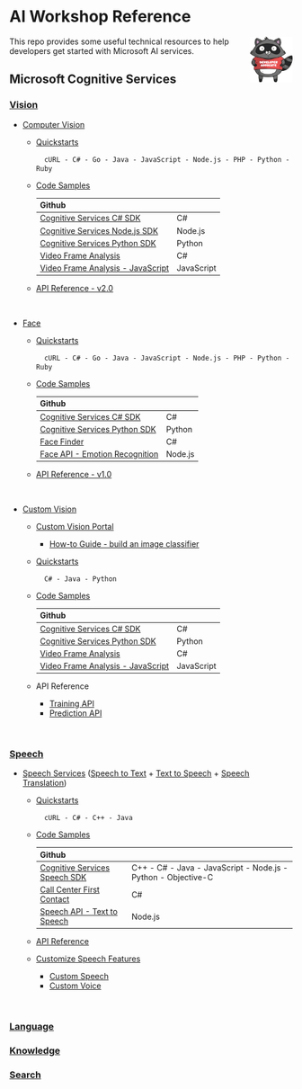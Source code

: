 # AI Workshop Reference

<img style="float: right;" src="https://github.com/aaronchong888/AI-Workshop-Reference/blob/master/msft_raccoon.png" width="15%">

This repo provides some useful technical resources to help developers get started with Microsoft AI services.

## Microsoft Cognitive Services

### [Vision](https://azure.microsoft.com/en-us/services/cognitive-services/directory/vision/)

- [Computer Vision](https://azure.microsoft.com/en-us/services/cognitive-services/computer-vision/)

    - [Quickstarts](https://docs.microsoft.com/en-us/azure/cognitive-services/computer-vision/quickstarts/curl-analyze)

            cURL - C# - Go - Java - JavaScript - Node.js - PHP - Python - Ruby

    - [Code Samples](https://azure.microsoft.com/en-us/resources/samples/?service=cognitive-services&term=vision&sort=0)

        | Github | |
        | - | - |
        | [Cognitive Services C# SDK](https://github.com/Azure-Samples/cognitive-services-vision-csharp-sdk-quickstarts) | C# |
        | [Cognitive Services Node.js SDK](https://github.com/Azure-Samples/cognitive-services-node-sdk-samples) | Node.js |
        | [Cognitive Services Python SDK](https://github.com/Azure-Samples/cognitive-services-python-sdk-samples) | Python |
        | [Video Frame Analysis](https://github.com/Microsoft/Cognitive-Samples-VideoFrameAnalysis) | C# |
        | [Video Frame Analysis - JavaScript](https://github.com/aaronchong888/Azure-Vision-VideoFrameAnalysis) | JavaScript |

    - [API Reference - v2.0](https://westus.dev.cognitive.microsoft.com/docs/services/5adf991815e1060e6355ad44/operations/56f91f2e778daf14a499e1fa)

<br>

- [Face](https://azure.microsoft.com/en-us/services/cognitive-services/face/)

    - [Quickstarts](https://docs.microsoft.com/en-us/azure/cognitive-services/face/quickstarts/curl)

            cURL - C# - Go - Java - JavaScript - Node.js - PHP - Python - Ruby

    - [Code Samples](https://azure.microsoft.com/en-us/resources/samples/?service=cognitive-services&term=Face&sort=0)

        | Github | |
        | - | - |
        | [Cognitive Services C# SDK](https://github.com/Azure-Samples/cognitive-services-vision-csharp-sdk-quickstarts) | C# |
        | [Cognitive Services Python SDK](https://github.com/Azure-Samples/cognitive-services-python-sdk-samples) | Python |
        | [Face Finder](https://github.com/Azure-Samples/cognitive-services-vision-face-finder) | C# |
        | [Face API - Emotion Recognition](https://github.com/aaronchong888/Azure-Face-EmotionRecognition) | Node.js |

    - [API Reference - v1.0](https://westus.dev.cognitive.microsoft.com/docs/services/563879b61984550e40cbbe8d/operations/563879b61984550f30395236)

<br>

- [Custom Vision](https://azure.microsoft.com/en-us/services/cognitive-services/custom-vision-service/)

    - [Custom Vision Portal](https://customvision.ai/)
        - [How-to Guide - build an image classifier](https://docs.microsoft.com/en-us/azure/cognitive-services/custom-vision-service/getting-started-build-a-classifier)

    - [Quickstarts](https://docs.microsoft.com/en-us/azure/cognitive-services/custom-vision-service/csharp-tutorial)

            C# - Java - Python

    - [Code Samples](https://azure.microsoft.com/en-us/resources/samples/?service=cognitive-services&term=vision&sort=0)

        | Github | |
        | - | - |
        | [Cognitive Services C# SDK](https://github.com/Azure-Samples/cognitive-services-vision-csharp-sdk-quickstarts) | C# |
        | [Cognitive Services Python SDK](https://github.com/Azure-Samples/cognitive-services-python-sdk-samples) | Python |
        | [Video Frame Analysis](https://github.com/Microsoft/Cognitive-Samples-VideoFrameAnalysis) | C# |
        | [Video Frame Analysis - JavaScript](https://github.com/aaronchong888/Azure-Vision-VideoFrameAnalysis) | JavaScript |

    - API Reference
        - [Training API](https://go.microsoft.com/fwlink/?linkid=865446)
        - [Prediction API](https://go.microsoft.com/fwlink/?linkid=865445)
    
<br>

### [Speech](https://azure.microsoft.com/en-us/services/cognitive-services/directory/speech/)

- [Speech Services](https://docs.microsoft.com/en-us/azure/cognitive-services/speech-service/overview) ([Speech to Text](https://azure.microsoft.com/en-us/services/cognitive-services/speech-to-text/) + [Text to Speech](https://azure.microsoft.com/en-us/services/cognitive-services/text-to-speech/) + [Speech Translation](https://azure.microsoft.com/en-us/services/cognitive-services/speech-translation/))

    - [Quickstarts](https://docs.microsoft.com/en-us/azure/cognitive-services/speech-service/how-to-recognize-speech-csharp)

            cURL - C# - C++ - Java

    - [Code Samples](https://azure.microsoft.com/en-us/resources/samples/?service=cognitive-services&term=speech&sort=0)

        | Github | |
        | - | - |
        | [Cognitive Services Speech SDK](https://github.com/Azure-Samples/cognitive-services-speech-sdk) | C++ - C# - Java - JavaScript - Node.js - Python - Objective-C |
        | [Call Center First Contact](https://github.com/Azure-Samples/cognitive-services-csharp-call-center) | C# |
        | [Speech API - Text to Speech](https://github.com/aaronchong888/Azure-Speech-TextToSpeech) | Node.js |

    - [API Reference](https://docs.microsoft.com/en-us/azure/cognitive-services/Speech-Service/rest-apis)

    - [Customize Speech Features](https://docs.microsoft.com/en-us/azure/cognitive-services/speech-service/overview#customize-speech-features)
        - [Custom Speech](https://cris.ai/Home/CustomSpeech)
        - [Custom Voice](https://cris.ai/Home/CustomVoice)

<br>

### [Language](https://azure.microsoft.com/en-us/services/cognitive-services/directory/lang/)
### [Knowledge](https://azure.microsoft.com/en-us/services/cognitive-services/directory/know/)
### [Search](https://azure.microsoft.com/en-us/services/cognitive-services/directory/search/)


